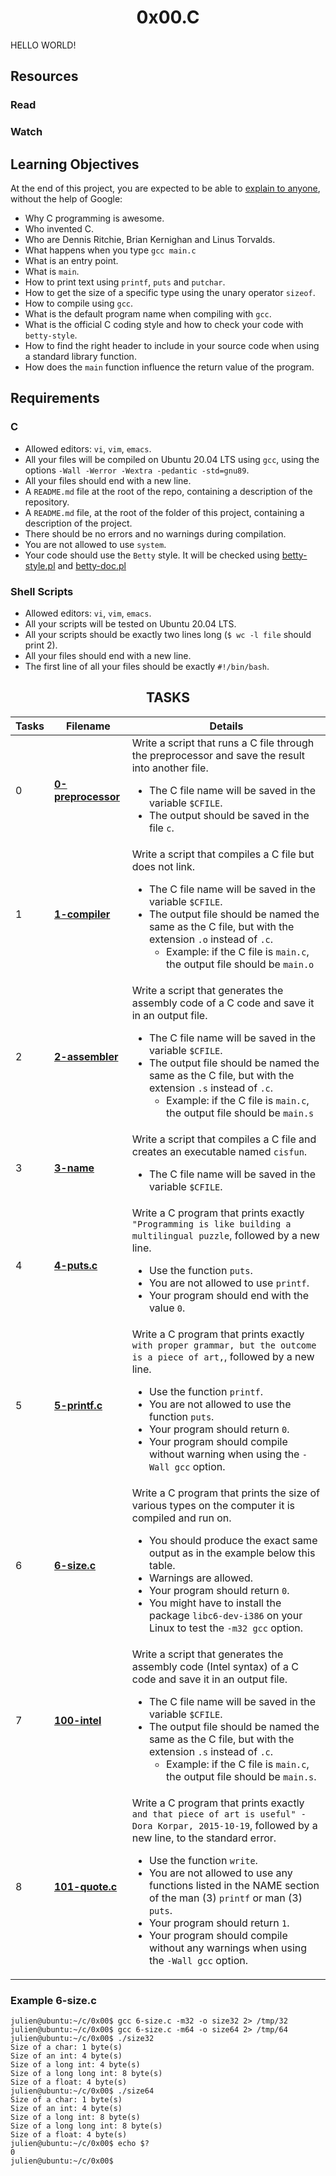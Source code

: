 <h1 align="center">0x00.C</h1>
HELLO WORLD!

<h2>Resources</h2>
<h3>Read</h3>

<h3>Watch</h3>

<h2>Learning Objectives</h2>
At the end of this project, you are expected to be able to <a href="https://fs.blog/feynman-learning-technique/?fbclid=IwAR2K5_BGPVo0QjJXkOIIqNsqcXK4lTskPWJvA0asKQIGtCPWaQBdKmj1Ztg">explain to anyone</a>, without the help of Google:
<ul>
<li>Why C programming is awesome.</li>
<li>Who invented C.</li>
<li>Who are Dennis Ritchie, Brian Kernighan and Linus Torvalds.</li>
<li>What happens when you type <code>gcc main.c</code></li>
<li>What is an entry point.</li>
<li>What is <code>main</code>.</li>
<li>How to print text using <code>printf</code>, <code>puts</code> and <code>putchar</code>.</li>
<li>How to get the size of a specific type using the unary operator <code>sizeof</code>.</li>
<li>How to compile using <code>gcc</code>.</li>
<li>What is the default program name when compiling with <code>gcc</code>.</li>
<li>What is the official C coding style and how to check your code with <code>betty-style</code>.</li>
<li>How to find the right header to include in your source code when using a standard library function.</li>
<li>How does the <code>main</code> function influence the return value of the program.</li>
</ul>

<h2>Requirements</h2>
<h3>C</h3>
<ul>
  <li>Allowed editors: <code>vi</code>, <code>vim</code>, <code>emacs</code>.</li>
  <li>All your files will be compiled on Ubuntu 20.04 LTS using <code>gcc</code>, using the options <code>-Wall -Werror -Wextra -pedantic -std=gnu89</code>.</li>
  <li>All your files should end with a new line.</li>
  <li>A <code>README.md</code> file at the root of the repo, containing a description of the repository.</li>
  <li>A <code>README.md</code> file, at the root of the folder of this project, containing a description of the project.</li>
  <li>There should be no errors and no warnings during compilation.</li>
  <li>You are not allowed to use <code>system</code>.</li>
  <li>Your code should use the <code>Betty</code> style. It will be checked using <a href="https://github.com/holbertonschool/Betty/blob/master/betty-style.pl">betty-style.pl</a> and <a href="https://github.com/holbertonschool/Betty/blob/master/betty-doc.pl">betty-doc.pl</a></li>
</ul>

<h3>Shell Scripts</h3>
<ul>
  <li>Allowed editors: <code>vi</code>, <code>vim</code>, <code>emacs</code>.</li>
  <li>All your scripts will be tested on Ubuntu 20.04 LTS.</li>
  <li>All your scripts should be exactly two lines long (<code>$ wc -l file</code> should print 2).</li>
  <li>All your files should end with a new line.</li>
  <li>The first line of all your files should be exactly <code>#!/bin/bash</code>.</li>
</ul>

<h2 align="center">TASKS</h2>

|Tasks|Filename|Details|
|---|---|---|
|0|[**0-preprocessor**](https://github.com/GM-Samuelstein/alx-low_level_programming/blob/master/0x00-hello_world/0-preprocessor)|Write a script that runs a C file through the preprocessor and save the result into another file.<ul><li>The C file name will be saved in the variable `$CFILE`.</li><li>The output should be saved in the file `c`.</li></ul>|
|1|[**1-compiler**](https://github.com/GM-Samuelstein/alx-low_level_programming/blob/master/0x00-hello_world/1-compiler)|Write a script that compiles a C file but does not link.<ul><li>The C file name will be saved in the variable `$CFILE`.</li><li>The output file should be named the same as the C file, but with the extension `.o` instead of `.c`. <ul><li>Example: if the C file is `main.c`, the output file should be `main.o`</li></ul></li></ul>|
|2|[**2-assembler**](https://github.com/GM-Samuelstein/alx-low_level_programming/blob/master/0x00-hello_world/2-assembler)|Write a script that generates the assembly code of a C code and save it in an output file.<ul><li>The C file name will be saved in the variable `$CFILE`.</li><li>The output file should be named the same as the C file, but with the extension `.s` instead of `.c`.<ul><li>Example: if the C file is `main.c`, the output file should be `main.s`</li></ul></li></ul>|
|3|[**3-name**](https://github.com/GM-Samuelstein/alx-low_level_programming/blob/master/0x00-hello_world/3-name)|Write a script that compiles a C file and creates an executable named `cisfun`. <ul><li>The C file name will be saved in the variable `$CFILE`.</li></ul>|
|4|[**4-puts.c**](https://github.com/GM-Samuelstein/alx-low_level_programming/blob/master/0x00-hello_world/4-puts.c)|Write a C program that prints exactly `"Programming is like building a multilingual puzzle`, followed by a new line.<ul><li>Use the function `puts`.</li><li>You are not allowed to use `printf`.</li><li>Your program should end with the value `0`.</li></ul>|
|5|[**5-printf.c**](https://github.com/GM-Samuelstein/alx-low_level_programming/blob/master/0x00-hello_world/5-printf.c)|Write a C program that prints exactly `with proper grammar, but the outcome is a piece of art,`, followed by a new line.<ul><li>Use the function `printf`.</li><li>You are not allowed to use the function `puts`.</li><li>Your program should return `0`.</li><li>Your program should compile without warning when using the `-Wall gcc` option.</li></ul>|
|6|[**6-size.c**](https://github.com/GM-Samuelstein/alx-low_level_programming/blob/master/0x00-hello_world/6-size.c)|Write a C program that prints the size of various types on the computer it is compiled and run on.<ul><li>You should produce the exact same output as in the example below this table.</li><li>Warnings are allowed.</li><li>Your program should return `0`.</li><li>You might have to install the package `libc6-dev-i386` on your Linux to test the `-m32 gcc` option.</li></ul>|
|7|[**100-intel**](https://github.com/GM-Samuelstein/alx-low_level_programming/blob/master/0x00-hello_world/100-intel)|Write a script that generates the assembly code (Intel syntax) of a C code and save it in an output file.<ul><li>The C file name will be saved in the variable `$CFILE`.</li><li>The output file should be named the same as the C file, but with the extension `.s` instead of `.c`.<ul><li>Example: if the C file is `main.c`, the output file should be `main.s`.</li></ul></li></ul>|
|8|[**101-quote.c**](https://github.com/GM-Samuelstein/alx-low_level_programming/blob/master/0x00-hello_world/101-quote.c)|Write a C program that prints exactly `and that piece of art is useful" - Dora Korpar, 2015-10-19`, followed by a new line, to the standard error.<ul><li>Use the function `write`.</li><li>You are not allowed to use any functions listed in the NAME section of the man (3) `printf` or man (3) `puts`.</li><li>Your program should return `1`.</li><li>Your program should compile without any warnings when using the `-Wall gcc` option.</li></ul>|

<h3>Example 6-size.c</h3>

```
julien@ubuntu:~/c/0x00$ gcc 6-size.c -m32 -o size32 2> /tmp/32
julien@ubuntu:~/c/0x00$ gcc 6-size.c -m64 -o size64 2> /tmp/64
julien@ubuntu:~/c/0x00$ ./size32
Size of a char: 1 byte(s)
Size of an int: 4 byte(s)
Size of a long int: 4 byte(s)
Size of a long long int: 8 byte(s)
Size of a float: 4 byte(s)
julien@ubuntu:~/c/0x00$ ./size64
Size of a char: 1 byte(s)
Size of an int: 4 byte(s)
Size of a long int: 8 byte(s)
Size of a long long int: 8 byte(s)
Size of a float: 4 byte(s)
julien@ubuntu:~/c/0x00$ echo $?
0
julien@ubuntu:~/c/0x00$ 
```
